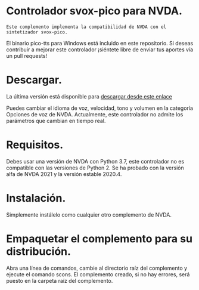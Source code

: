# Controlador svox-pico para NVDA.
    Este complemento implementa la compatibilidad de NVDA con el sintetizador svox-pico.  
  El binario pico-tts  para Windows está incluido en este repositorio.
  Si deseas contribuir a mejorar este controlador ¡siéntete libre de enviar tus aportes vía un pull requests!  

# Descargar.
La última versión está disponible para  [descargar desde este enlace](https://davidacm.github.io/getlatest/gh/davidacm/PicoTTS-NVDA)

Puedes cambiar el idioma de voz, velocidad, tono y volumen  en la categoría Opciones de voz de NVDA.
Actualmente, este controlador no admite los parámetros que cambian en tiempo real.

# Requisitos.
Debes usar una versión  de NVDA con Python 3.7, este controlador no es compatible con las versiones  de Python 2. Se ha probado con la versión alfa de NVDA 2021 y la versión estable 2020.4.

  # Instalación.
  Simplemente instálelo como cualquier otro complemento de NVDA.
  
  # Empaquetar el complemento para su distribución.
  Abra una línea de comandos, cambie al directorio raíz del complemento y ejecute el comando scons. El complemento creado, si no hay errores, será puesto en la carpeta raíz del complemento.
  